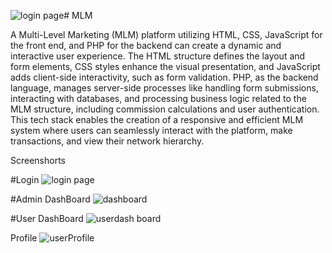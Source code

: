 ![login page](https://github.com/nagashankar-01/MLM/assets/138195625/5d26bd70-341d-4352-a45a-f5d6edd9b28f)# MLM

A Multi-Level Marketing (MLM) platform utilizing HTML, CSS, JavaScript for the front end, and PHP for the backend can create a dynamic and interactive user experience. The HTML structure defines the layout and form elements, CSS styles enhance the visual presentation, and JavaScript adds client-side interactivity, such as form validation. PHP, as the backend language, manages server-side processes like handling form submissions, interacting with databases, and processing business logic related to the MLM structure, including commission calculations and user authentication. This tech stack enables the creation of a responsive and efficient MLM system where users can seamlessly interact with the platform, make transactions, and view their network hierarchy.

Screenshorts

#Login
![login page](https://github.com/nagashankar-01/MLM/assets/138195625/08700180-bf0a-4e92-83df-fc0340a643e7)

#Admin 
DashBoard
![dashboard](https://github.com/nagashankar-01/MLM/assets/138195625/770599b4-1036-4240-806c-a0f0000af027)

#User
DashBoard
![userdash board](https://github.com/nagashankar-01/MLM/assets/138195625/f7b325a0-a9f4-4eb9-837b-f0d3caad69a0)

Profile
![userProfile](https://github.com/nagashankar-01/MLM/assets/138195625/6003e427-a189-4731-959c-094ae833bd0b)






